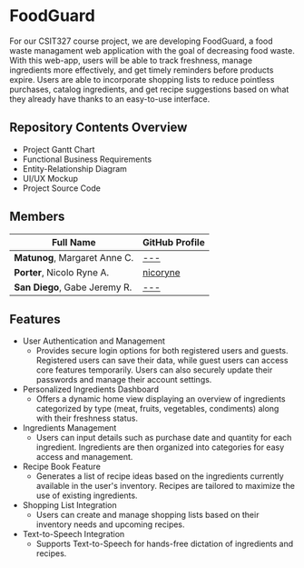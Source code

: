 # FoodGuard
For our CSIT327 course project, we are developing FoodGuard, a food waste managament web application with the goal of decreasing food waste. With this web-app, users will be able to track freshness, manage ingredients more effectively, and get timely reminders before products expire. Users are able to incorporate shopping lists to reduce pointless purchases, catalog ingredients, and get recipe suggestions based on what they already have thanks to an easy-to-use interface.

## Repository Contents Overview
- Project Gantt Chart
- Functional Business Requirements
- Entity-Relationship Diagram
- UI/UX Mockup
- Project Source Code
  
## Members
| Full Name | GitHub Profile |
| --------- | -------------- |
| **Matunog**, Margaret Anne C. | [---](https://github.com/) |
| **Porter**, Nicolo Ryne A. | [nicoryne](https://github.com/nicoryne) |
| **San Diego**, Gabe Jeremy R. | [---](https://github.com/) |

## Features
- User Authentication and Management
  - Provides secure login options for both registered users and guests. Registered users can save their data, while guest users can access core features temporarily. Users can also securely update their passwords and manage their account settings.
- Personalized Ingredients Dashboard
   - Offers a dynamic home view displaying an overview of ingredients categorized by type (meat, fruits, vegetables, condiments) along with their freshness status.
- Ingredients Management
   - Users can input details such as purchase date and quantity for each ingredient. Ingredients are then organized into categories for easy access and management.
- Recipe Book Feature
   - Generates a list of recipe ideas based on the ingredients currently available in the user's inventory. Recipes are tailored to maximize the use of existing ingredients.
- Shopping List Integration
   - Users can create and manage shopping lists based on their inventory needs and upcoming recipes.
- Text-to-Speech Integration
   - Supports Text-to-Speech for hands-free dictation of ingredients and recipes.

